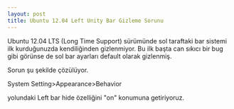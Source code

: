 ```yaml
---
layout: post
title: Ubuntu 12.04 Left Unity Bar Gizleme Sorunu
---
```




Ubuntu 12.04 LTS (Long Time Support) sürümünde sol taraftaki
bar sistemi ilk kurduğunuzda kendiliğinden gizlenmiyor. Bu ilk başta
can sıkıcı bir bug gibi görünse de sol bar ayarları default olarak gizlenmiş.
 
Sorun şu şekilde çözülüyor.
 
   System Setting>Appearance>Behavior

yolundaki Left bar hide özelliğini "on" konumuna getiriyoruz.

